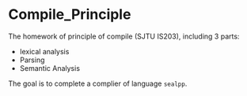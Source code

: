 # Compile_Principle

The homework of principle of compile (SJTU IS203), including 3 parts:

* lexical analysis
* Parsing
* Semantic Analysis

 The goal is to complete a complier of language `sealpp`.

